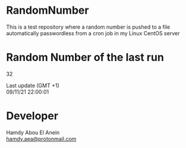 # RandomNumber    
This is a test repository where a random number is pushed to a file automatically passwordless from a cron job in my Linux CentOS server    
# Random Number of the last run   
32
      
Last update (GMT +1)    
09/11/21 22:00:01
# Developer    
Hamdy Abou El Anein   
hamdy.aea@protonmail.com
